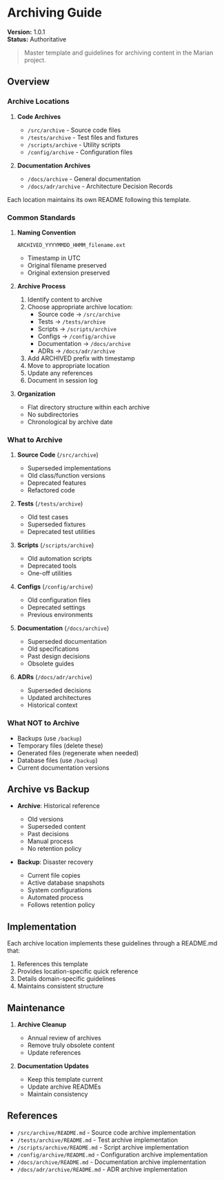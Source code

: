 # Archiving Guide

**Version:** 1.0.1  
**Status:** Authoritative

> Master template and guidelines for archiving content in the Marian project.

## Overview

### Archive Locations

1. **Code Archives**
   - `/src/archive` - Source code files
   - `/tests/archive` - Test files and fixtures
   - `/scripts/archive` - Utility scripts
   - `/config/archive` - Configuration files

2. **Documentation Archives**
   - `/docs/archive` - General documentation
   - `/docs/adr/archive` - Architecture Decision Records

Each location maintains its own README following this template.

### Common Standards

1. **Naming Convention**
   ```
   ARCHIVED_YYYYMMDD_HHMM_filename.ext
   ```
   - Timestamp in UTC
   - Original filename preserved
   - Original extension preserved

2. **Archive Process**
   1. Identify content to archive
   2. Choose appropriate archive location:
      - Source code → `/src/archive`
      - Tests → `/tests/archive`
      - Scripts → `/scripts/archive`
      - Configs → `/config/archive`
      - Documentation → `/docs/archive`
      - ADRs → `/docs/adr/archive`
   3. Add ARCHIVED prefix with timestamp
   4. Move to appropriate location
   5. Update any references
   6. Document in session log

3. **Organization**
   - Flat directory structure within each archive
   - No subdirectories
   - Chronological by archive date

### What to Archive

1. **Source Code** (`/src/archive`)
   - Superseded implementations
   - Old class/function versions
   - Deprecated features
   - Refactored code

2. **Tests** (`/tests/archive`)
   - Old test cases
   - Superseded fixtures
   - Deprecated test utilities

3. **Scripts** (`/scripts/archive`)
   - Old automation scripts
   - Deprecated tools
   - One-off utilities

4. **Configs** (`/config/archive`)
   - Old configuration files
   - Deprecated settings
   - Previous environments

5. **Documentation** (`/docs/archive`)
   - Superseded documentation
   - Old specifications
   - Past design decisions
   - Obsolete guides

6. **ADRs** (`/docs/adr/archive`)
   - Superseded decisions
   - Updated architectures
   - Historical context

### What NOT to Archive
- Backups (use `/backup`)
- Temporary files (delete these)
- Generated files (regenerate when needed)
- Database files (use `/backup`)
- Current documentation versions

## Archive vs Backup
- **Archive**: Historical reference
  - Old versions
  - Superseded content
  - Past decisions
  - Manual process
  - No retention policy

- **Backup**: Disaster recovery
  - Current file copies
  - Active database snapshots
  - System configurations
  - Automated process
  - Follows retention policy

## Implementation

Each archive location implements these guidelines through a README.md that:
1. References this template
2. Provides location-specific quick reference
3. Details domain-specific guidelines
4. Maintains consistent structure

## Maintenance

1. **Archive Cleanup**
   - Annual review of archives
   - Remove truly obsolete content
   - Update references

2. **Documentation Updates**
   - Keep this template current
   - Update archive READMEs
   - Maintain consistency

## References
- `/src/archive/README.md` - Source code archive implementation
- `/tests/archive/README.md` - Test archive implementation
- `/scripts/archive/README.md` - Script archive implementation
- `/config/archive/README.md` - Configuration archive implementation
- `/docs/archive/README.md` - Documentation archive implementation
- `/docs/adr/archive/README.md` - ADR archive implementation
